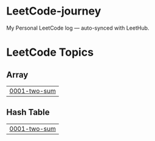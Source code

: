 # LeetCode-journey
My Personal LeetCode log — auto-synced with LeetHub.

<!---LeetCode Topics Start-->
# LeetCode Topics
## Array
|  |
| ------- |
| [0001-two-sum](https://github.com/Mar9803/LeetCode-journey/tree/master/0001-two-sum) |
## Hash Table
|  |
| ------- |
| [0001-two-sum](https://github.com/Mar9803/LeetCode-journey/tree/master/0001-two-sum) |
<!---LeetCode Topics End-->